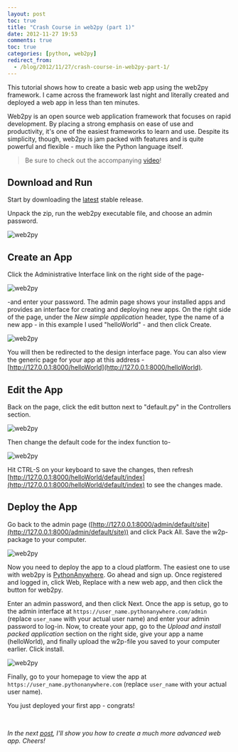 ```yaml
---
layout: post
toc: true
title: "Crash Course in web2py (part 1)"
date: 2012-11-27 19:53
comments: true
toc: true
categories: [python, web2py]
redirect_from:
  - /blog/2012/11/27/crash-course-in-web2py-part-1/
---
```


This tutorial shows how to create a basic web app using the web2py framework. I came across the framework last night and literally created and deployed a web app in less than ten minutes.

Web2py is an open source web application framework that focuses on rapid development. By placing a strong emphasis on ease of use and productivity, it's one of the easiest frameworks to learn and use. Despite its simplicity, though, web2py is jam packed with features and is quite powerful and flexible - much like the Python language itself.

> Be sure to check out the accompanying [video](http://www.youtube.com/watch?v=BXzqmHx6edY)!

## Download and Run

Start by downloading the [latest](http://www.web2py.com/examples/default/download) stable release.


Unpack the zip, run the web2py executable file, and choose an admin password.

![web2py](https://www.backwardsteps.com/uploads/2012-11-30_2319.png2012-11-25_1642.png)

## Create an App

Click the Administrative Interface link on the right side of the page-

![web2py](https://www.backwardsteps.com/uploads/2012-11-30_2319.png2012-11-25_1659.png)

-and enter your password. The admin page shows your installed apps and provides an interface for creating and deploying new apps. On the right side of the page, under the *New simple application* header, type the name of a new app - in this example I used "helloWorld" - and then click Create.

![web2py](https://www.backwardsteps.com/uploads/2012-11-30_2319.png2012-11-25_1704.png)

You will then be redirected to the design interface page. You can also view the generic page for your app at this address - [http://127.0.0.1:8000/helloWorld](http://127.0.0.1:8000/helloWorld).

## Edit the App

Back on the  page, click the edit button next to "default.py" in the Controllers section.

![web2py](https://www.backwardsteps.com/uploads/2012-11-30_2319.png2012-11-25_2035.png)

Then change the default code for the index function to-

![web2py](https://www.backwardsteps.com/uploads/2012-11-30_2319.png2012-11-25_2046.png)

Hit CTRL-S on your keyboard to save the changes, then refresh [http://127.0.0.1:8000/helloWorld/default/index](http://127.0.0.1:8000/helloWorld/default/index) to see the changes made.

## Deploy the App

Go back to the admin page ([http://127.0.0.1:8000/admin/default/site](http://127.0.0.1:8000/admin/default/site)) and click Pack All. Save the  w2p-package to your computer.

![web2py](https://www.backwardsteps.com/uploads/2012-11-30_2319.png2012-11-25_2317.png)

Now you need to deploy the app to a cloud platform. The easiest one to use with web2py is [PythonAnywhere](https://www.pythonanywhere.com/). Go ahead and sign up. Once registered and logged in, click Web, Replace  with a new web app, and then click the button for web2py.

Enter an admin password, and then click Next. Once the app is setup, go to the admin interface at `https://user_name.pythonanywhere.com/admin` (replace `user_name` with your actual user name) and enter your admin password to log-in. Now, to create your app, go to the *Upload and install packed application* section on the right side, give your app a name (helloWorld), and finally upload the w2p-file you saved to your computer earlier. Click install.

![web2py](https://www.backwardsteps.com/uploads/2012-11-30_2319.png2012-11-26_00141.png)

Finally, go to your homepage to view the app at `https://user_name.pythonanywhere.com` (replace `user_name` with your actual user name).

You just deployed your first app - congrats!

<br>

*In the next [post](http://mherman.org/blog/2012/12/01/crash-course-in-web2py-part-2-web-forms/), I'll show you how to create a much more advanced web app. Cheers!*
